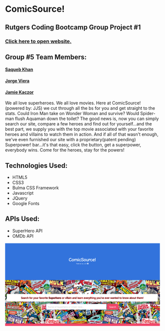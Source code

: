 # ComicSource!
## Rutgers Coding Bootcamp Group Project #1
### [Click here to open website.](https://saquebkhan.github.io/comic_source/)
## Group #5 Team Members:
#### [Saqueb Khan](https://github.com/SaquebKhan)
#### [Jorge Viera](https://github.com/Jorgevier)
#### [Jamie Kaczor](https://github.com/JamieKaczor)

We all love superheroes.  We all love movies.  Here at ComicSource!(powered by: JJS) we cut through all the bs for you and get straight to the stats.  Could Iron Man take on Wonder Woman and survive?  Would Spider-man flush Aquaman down the toilet?  The good news is, now you can simply search our site, compare a few heroes and find out for yourself...and the best part, we supply you with the top movie associated with your favorite heroes and villains to watch them in action.  And if all of that wasn't enough, we've even furnished our site with a proprietary(patent pending) Superpower! bar...it's that easy, click the button, get a superpower, everybody wins.  Come for the heroes, stay for the powers!

## Technologies Used:
- HTML5
- CSS3
- Bulma CSS Framework
- Javascript
- JQuery
- Google Fonts

## APIs Used:
- SuperHero API
- OMDb API

![screenshot](./assets/images/sitescreenshot.png)